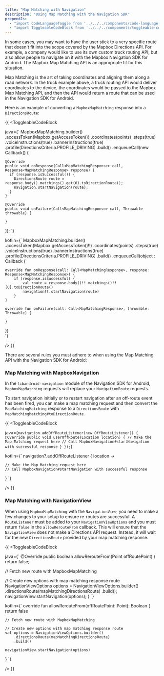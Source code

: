 ```yaml
---
title: "Map Matching with Navigation"
description: "Using Map Matching with the Navigation SDK"
prependJs:
  - "import CodeLanguageToggle from '../../../components/code-language-toggle';"
  - "import ToggleableCodeBlock from '../../../components/toggleable-code-block';"
---
```


In some cases, you may want to have the user stick to a very specific route that doesn't fit into the scope covered by the Mapbox Directions API. For example, a company would like to use its own custom truck routing API, but also allow people to navigate on it with the Mapbox Navigation SDK for Android. The Mapbox Map Matching API is an appropriate fit for this situation.

Map Matching is the art of taking coordinates and aligning them along a road network. In the truck example above, a truck routing API would deliver coordinates to the device, the coordinates would be passed to the Mapbox Map Matching API, and then the API would return a route that can be used in the Navigation SDK for Android.

Here is an example of converting a `MapboxMapMatching` response into a `DirectionsRoute`:

{{
<CodeLanguageToggle id="nav-map-matching-response" />
<ToggleableCodeBlock

java={`
MapboxMapMatching.builder()
    .accessToken(Mapbox.getAccessToken())
    .coordinates(points)
    .steps(true)
    .voiceInstructions(true)
    .bannerInstructions(true)
    .profile(DirectionsCriteria.PROFILE_DRIVING)
    .build()
    .enqueueCall(new Callback<MapMatchingResponse>() {
    
    @Override
    public void onResponse(Call<MapMatchingResponse> call, Response<MapMatchingResponse> response) {
      if (response.isSuccessful()) {
        DirectionsRoute route = response.body().matchings().get(0).toDirectionRoute();
        navigation.startNavigation(route);
      }
    }

    @Override
    public void onFailure(Call<MapMatchingResponse> call, Throwable throwable) {

    }
  });
`}

kotlin={`
MapboxMapMatching.builder()
	.accessToken(Mapbox.getAccessToken()!!)
	.coordinates(points)
	.steps(true)
	.voiceInstructions(true)
	.bannerInstructions(true)
	.profile(DirectionsCriteria.PROFILE_DRIVING)
	.build()
	.enqueueCall(object : Callback<MapMatchingResponse> {
		
    override fun onResponse(call: Call<MapMatchingResponse>, response: Response<MapMatchingResponse>) {
        if (response.isSuccessful) {
            val route = response.body()!!.matchings()!![0].toDirectionRoute()
            navigation!!.startNavigation(route)
        }
    }
	
    override fun onFailure(call: Call<MapMatchingResponse>, throwable: Throwable) {
	
    }
})           
`}

/>
}}


There are several rules you must adhere to when using the Map Matching API with the Navigation SDK for Android:

### Map Matching with MapboxNavigation

In the `libandroid-navigation` module of the Navigation SDK for Android, `MapboxMapMatching` requests will replace your `NavigationRoute` requests.

To start navigation initially or to restart navigation after an off-route event has been fired, you can make
a map matching request and then convert the `MapMatchingMatching` response to a `DirectionsRoute` with `MapMatchingMatching#toDirectionRoute`.

{{
<CodeLanguageToggle id="nav-map-matching-off-route" />
<ToggleableCodeBlock

java={`
navigation.addOffRouteListener(new OffRouteListener() {
  @Override
  public void userOffRoute(Location location) {
    // Make the Map Matching request here
    // Call MapboxNavigation#startNavigation with successful response
  }
});
`}

kotlin={`
navigation?.addOffRouteListener { location ->

	// Make the Map Matching request here
	// Call MapboxNavigation#startNavigation with successful response
         
}
`}

/>
}}


### Map Matching with NavigationView

When using `MapboxMapMatching` with the `NavigationView`, you need to make a few changes to your
setup to ensure re-routes are successful.  A `RouteListener` must be added to your `NavigationViewOptions`
and you must return `false` in the `allowRerouteFrom` callback. This will ensure that the `NavigationView`
does not make a Directions API request. Instead, it will wait for the new `DirectionsRoute` provided by your
map matching response.

{{
<CodeLanguageToggle id="nav-map-matching-nav-view" />
<ToggleableCodeBlock

java={`
@Override
public boolean allowRerouteFrom(Point offRoutePoint) {
  return false;
  
  // Fetch new route with MapboxMapMatching

  // Create new options with map matching response route
  NavigationViewOptions options = NavigationViewOptions.builder()
    .directionsRoute(mapMatchingDirectionsRoute)
    .build();
  navigationView.startNavigation(options);
}
`}

kotlin={`
override fun allowRerouteFrom(offRoutePoint: Point): Boolean {
return false

	// Fetch new route with MapboxMapMatching
	
	// Create new options with map matching response route
	val options = NavigationViewOptions.builder()
		.directionsRoute(mapMatchingDirectionsRoute)
		.build()
	
	navigationView.startNavigation(options)
}
`}

/>
}}
